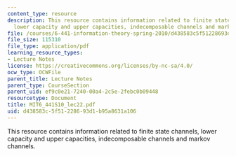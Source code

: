 ```yaml
---
content_type: resource
description: This resource contains information related to finite state channels,
  lower capacity and upper capacities, indecomposable channels and markov channels.
file: /courses/6-441-information-theory-spring-2010/d438583c5f51228693d1b95a8631a106_MIT6_441S10_lec22.pdf
file_size: 115310
file_type: application/pdf
learning_resource_types:
- Lecture Notes
license: https://creativecommons.org/licenses/by-nc-sa/4.0/
ocw_type: OCWFile
parent_title: Lecture Notes
parent_type: CourseSection
parent_uid: ef9c0e21-7240-00a4-2c5e-2febc0b09448
resourcetype: Document
title: MIT6_441S10_lec22.pdf
uid: d438583c-5f51-2286-93d1-b95a8631a106
---
```

This resource contains information related to finite state channels, lower capacity and upper capacities, indecomposable channels and markov channels.